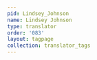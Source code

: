 ```yaml
---
pid: Lindsey_Johnson
name: Lindsey Johnson
type: translator
order: '083'
layout: tagpage
collection: translator_tags
---
```

